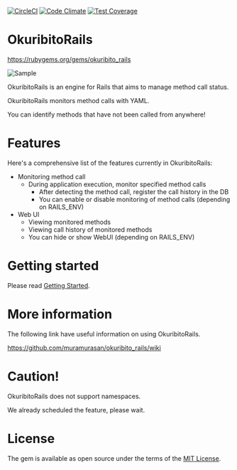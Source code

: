 [![CircleCI](https://circleci.com/gh/muramurasan/okuribito_rails.svg?style=svg)](https://circleci.com/gh/muramurasan/okuribito_rails)
[![Code Climate](https://codeclimate.com/github/muramurasan/okuribito_rails.png)](https://codeclimate.com/github/muramurasan/okuribito_rails)
[![Test Coverage](https://codeclimate.com/github/muramurasan/okuribito_rails/badges/coverage.svg)](https://codeclimate.com/github/muramurasan/okuribito_rails/coverage)

# OkuribitoRails

https://rubygems.org/gems/okuribito_rails

![Sample](https://raw.githubusercontent.com/muramurasan/okuribito_rails/master/doc/sample.png)

OkuribitoRails is an engine for Rails that aims to manage method call status.

OkuribitoRails monitors method calls with YAML.

You can identify methods that have not been called from anywhere!

# Features

Here's a comprehensive list of the features currently in OkuribitoRails:

* Monitoring method call
  * During application execution, monitor specified method calls
    * After detecting the method call, register the call history in the DB
    * You can enable or disable monitoring of method calls (depending on RAILS_ENV)
* Web UI
  * Viewing monitored methods
  * Viewing call history of monitored methods
  * You can hide or show WebUI (depending on RAILS_ENV)

# Getting started

Please read [Getting Started](https://github.com/muramurasan/okuribito_rails/wiki/Getting-Started).

# More information

The following link have useful information on using OkuribitoRails.

https://github.com/muramurasan/okuribito_rails/wiki

# Caution!

OkuribitoRails does not support namespaces.

We already scheduled the feature, please wait.

# License

The gem is available as open source under the terms of the [MIT License](http://opensource.org/licenses/MIT).
